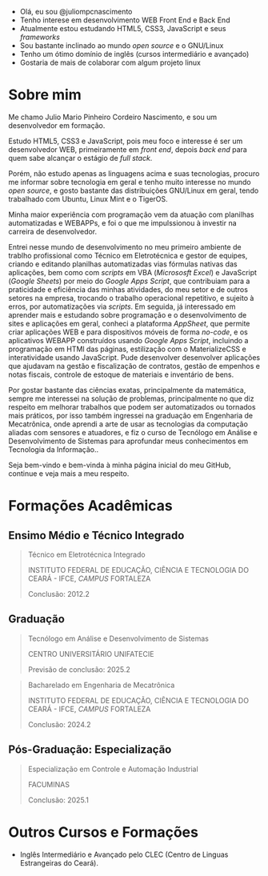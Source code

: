 - Olá, eu sou @juliompcnascimento
- Tenho interese em desenvolvimento WEB Front End e Back End
- Atualmente estou estudando HTML5, CSS3, JavaScript e seus *frameworks*
- Sou bastante inclinado ao mundo *open source* e o GNU/Linux
- Tenho um ótimo domínio de inglês (cursos intermediário e avançado)
- Gostaria de mais de colaborar com algum projeto linux

<!---
juliompcnascimento/juliompcnascimento is a ✨ special ✨ repository because its `README.md` (this file) appears on your GitHub profile.
You can click the Preview link to take a look at your changes.
--->
# Sobre mim

Me chamo Julio Mario Pinheiro Cordeiro Nascimento, e sou um desenvolvedor em formação.

Estudo HTML5, CSS3 e JavaScript, pois meu foco e interesse é ser um desenvolvedor WEB, primeiramente em *front end*, depois *back end* para quem sabe alcançar o estágio de *full stack*.

Porém, não estudo apenas as linguagens acima e suas tecnologias, procuro me informar sobre tecnologia em geral e tenho muito interesse no mundo *open source*, e gosto bastante das distribuições GNU/Linux em geral, tendo trabalhado com Ubuntu, Linux Mint e o TigerOS.

Minha maior experiência com programação vem da atuação com planilhas automatizadas e WEBAPPs, e foi o que me impulssionou à investir na carreira de desenvolvedor.

Entrei nesse mundo de desenvolvimento no meu primeiro ambiente de trablho profissional como Técnico em Eletrotécnica e gestor de equipes, criando e editando planilhas automatizadas vias fórmulas nativas das aplicações, bem como com *scripts* em VBA (*Micrososft Excel*) e JavaScript (*Google Sheets*) por meio do *Google Apps Script*, que contribuiam para a praticidade e eficiência das minhas atividades, do meu setor e de outros setores na empresa, trocando o trabalho operacional repetitivo, e sujeito à erros, por automatizações via *scripts*. Em seguida, já interessado em aprender mais e estudando sobre programação e o desenvolvimento de sites e aplicações em geral, conheci a plataforma *AppSheet*, que permite criar aplicações WEB e para dispositivos móveis de forma *no-code*, e os aplicativos WEBAPP construídos usando *Google Apps Script*, incluindo a programação em HTMl das páginas, estilização com o MaterializeCSS e interatividade usando JavaScript. Pude desenvolver desenvolver aplicações que ajudavam na gestão e fiscalização de contratos, gestão de empenhos e notas fiscais, controle de estoque de materiais e inventário de bens.

Por gostar bastante das ciências exatas, principalmente da matemática, sempre me interessei na solução de problemas, principalmente no que diz respeito em melhorar trabalhos que podem ser automatizados ou tornados mais práticos, por isso também ingressei na graduação em Engenharia de Mecatrônica, onde aprendi a arte de usar as tecnologias da computação aliadas com sensores e atuadores, e fiz o curso de Tecnólogo em Análise e Desenvolvimento de Sistemas para aprofundar meus conhecimentos em Tecnologia da Informação..

Seja bem-vindo e bem-vinda à minha página inicial do meu GitHub, continue e veja mais a meu respeito.

# Formações Acadêmicas

## Ensimo Médio e Técnico Integrado

>
> Técnico em Eletrotécnica Integrado
>
> INSTITUTO FEDERAL DE EDUCAÇÃO, CIẼNCIA E TECNOLOGIA DO CEARÁ - IFCE, *CAMPUS* FORTALEZA
>
> Conclusão: 2012.2
>

## Graduação

>
> Tecnólogo em Análise e Desenvolvimento de Sistemas
>
> CENTRO UNIVERSITÁRIO UNIFATECIE
>
> Previsão de conclusão: 2025.2
>

>
> Bacharelado em Engenharia de Mecatrônica
>
> INSTITUTO FEDERAL DE EDUCAÇÃO, CIẼNCIA E TECNOLOGIA DO CEARÁ - IFCE, *CAMPUS* FORTALEZA
>
> Conclusão: 2024.2
>

## Pós-Graduação: Especialização

>
> Especialização em Controle e Automação Industrial
>
> FACUMINAS
>
> Conclusão: 2025.1
>

# Outros Cursos e Formações

- Inglês Intermediário e Avançado pelo CLEC (Centro de Linguas Estrangeiras do Ceará).
